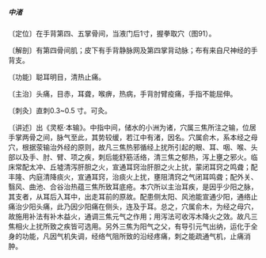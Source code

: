 ##### 中渚

〔定位〕在手背第四、五掌骨间，当液门后1寸，握拳取穴（图91）。

〔解剖〕有第四骨间肌；皮下有手背静脉网及第四掌背动脉；布有来自尺神经的手背支。

〔功能〕聪耳明目，清热止痛。

〔主治〕头痛，目赤，耳聋，喉痹，热病，手背肘臂疫痛，手指不能屈伸。

〔刺灸〕直刺0.3~0.5 寸。可灸。

〔讲述〕出《灵枢·本输》。中指中间，储水的小洲为诸，穴属三焦所注之输，位居手掌两骨之间，脉气至此，其势较缓，若江中有渚，因名。穴属俞木，系本经之母穴，根据荥输治外经的原则，故凡三焦热邪循经上扰所引起的眼、耳、咽、喉、头部以及手、肘、臂、项之疾，刺后能舒筋活络，清三焦之郁热，泻上壅之邪火。临床常配太冲、丘墟清泻肝胆之火，宣通耳窍治肝胆之火上扰，蒙闭耳窍之鸣聋；配丰隆、内庭清降痰火，宣通耳窍，治痰火上扰，壅阻清窍之气闭耳鸣聋；配外关、翳风、曲池、合谷治热蕴三焦所致耳底疮。本穴所以主治耳疾，是因乎少阳之脉，其支者，从耳后入耳中，出走耳前的原故。配患侧太阳、风池能宣通少阳，通络止痛治少阳头痛，此乃因少阳痛在侧头，连及于耳。总之，穴属俞木，为经之母穴，故施用补法有补木益火，通调三焦元气之作用；用泻法可收泻木降火之效。故凡三焦相火上扰所致之疾皆可选用。另外三焦为阳气之父，有导引元气出纳，运化于全身的功能，凡因气机失调，经络气阻所致的沿经疼痛，刺之能疏通气机，止痛消肿。

